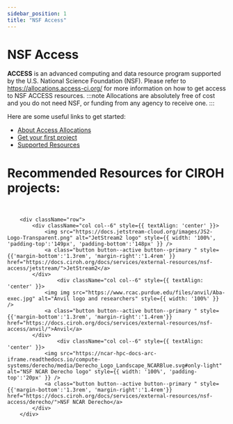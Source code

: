```yaml
---
sidebar_position: 1
title: "NSF Access"
---
```

# NSF Access
**ACCESS** is an advanced computing and data resource program supported by the U.S. National Science Foundation (NSF). Please refer to https://allocations.access-ci.org/ for more information on how to get access to NSF ACCESS resources. 
:::note
Allocations are absolutely free of cost and you do not need NSF, or funding from any agency to receive one. 
:::

Here are some useful links to get started:

- [About Access Allocations](https://allocations.access-ci.org/get-involved)
- [Get your first project](https://allocations.access-ci.org/get-your-first-project)
- [Supported Resources](https://allocations.access-ci.org/resources)


# Recommended Resources for CIROH projects:

<br />
         	
		<div className="row">
			<div className="col col--6" style={{ textAlign: 'center' }}>
				<img src="https://docs.jetstream-cloud.org/images/JS2-Logo-Transparent.png" alt="JetStream2 logo" style={{ width: '100%', 'padding-top':'149px', 'padding-bottom':'148px' }} />
				<a class="button button--active button--primary " style={{'margin-bottom':'1.3rem', 'margin-right':'1.4rem' }}  href="https://docs.ciroh.org/docs/services/external-resources/nsf-access/jetstream/">JetStream2</a>
			</div>
            		<div className="col col--6" style={{ textAlign: 'center' }}>
				<img img src="https://www.rcac.purdue.edu/files/anvil/Aba-exec.jpg" alt="Anvil logo and researchers" style={{ width: '100%' }} />
				<a class="button button--active button--primary " style={{'margin-bottom':'1.3rem', 'margin-right':'1.4rem'}}  href="https://docs.ciroh.org/docs/services/external-resources/nsf-access/anvil/">Anvil</a>
			</div>
            		<div className="col col--6" style={{ textAlign: 'center' }}>
				<img src="https://ncar-hpc-docs-arc-iframe.readthedocs.io/compute-systems/derecho/media/Derecho_Logo_Landscape_NCARBlue.svg#only-light" alt="NSF NCAR Derecho logo" style={{ width: '100%', 'padding-top':'20px' }} />
				<a class="button button--active button--primary " style={{'margin-bottom':'1.3rem', 'margin-right':'1.4rem'}}  href="https://docs.ciroh.org/docs/services/external-resources/nsf-access/derecho/">NSF NCAR Derecho</a>
			</div>
		</div>

